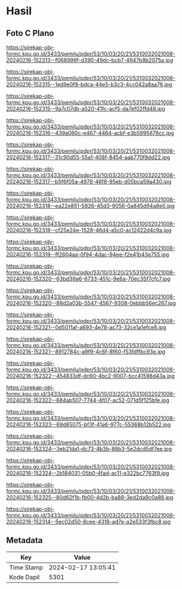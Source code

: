 # Hasil

## Foto C Plano

https://sirekap-obj-formc.kpu.go.id/3433/pemilu/pdpr/53/10/03/20/21/5310032021008-20240216-152313--f068999f-d390-49dc-bcb7-4947b8b2075a.jpg

https://sirekap-obj-formc.kpu.go.id/3433/pemilu/pdpr/53/10/03/20/21/5310032021008-20240216-152315--1ed9e0f8-bdca-44e5-b3c3-4cc042a8aa76.jpg

https://sirekap-obj-formc.kpu.go.id/3433/pemilu/pdpr/53/10/03/20/21/5310032021008-20240216-152315--9a7c07db-a520-41fc-acf5-da7ef02ffd48.jpg

https://sirekap-obj-formc.kpu.go.id/3433/pemilu/pdpr/53/10/03/20/21/5310032021008-20240216-152316--439a060c-e467-4464-acbf-e3b5995676cc.jpg

https://sirekap-obj-formc.kpu.go.id/3433/pemilu/pdpr/53/10/03/20/21/5310032021008-20240216-152317--31c90d55-55a1-408f-8454-aab770f8dd22.jpg

https://sirekap-obj-formc.kpu.go.id/3433/pemilu/pdpr/53/10/03/20/21/5310032021008-20240216-152317--b5f6f05a-4978-46f8-95eb-d05bca59a430.jpg

https://sirekap-obj-formc.kpu.go.id/3433/pemilu/pdpr/53/10/03/20/21/5310032021008-20240216-152318--ea22e851-5826-45d3-9056-0a845d94a8e0.jpg

https://sirekap-obj-formc.kpu.go.id/3433/pemilu/pdpr/53/10/03/20/21/5310032021008-20240216-152318--cf25e24e-1528-46d4-a5c0-ac12422d4c9a.jpg

https://sirekap-obj-formc.kpu.go.id/3433/pemilu/pdpr/53/10/03/20/21/5310032021008-20240216-152319--ff2604aa-0f94-4dac-94ee-f2e41b43e755.jpg

https://sirekap-obj-formc.kpu.go.id/3433/pemilu/pdpr/53/10/03/20/21/5310032021008-20240216-152320--63bd39a6-6733-451c-9e6a-70ec35f7cfc7.jpg

https://sirekap-obj-formc.kpu.go.id/3433/pemilu/pdpr/53/10/03/20/21/5310032021008-20240216-152320--88d2a03b-5547-4567-9308-0ebbb56ec267.jpg

https://sirekap-obj-formc.kpu.go.id/3433/pemilu/pdpr/53/10/03/20/21/5310032021008-20240216-152321--0d5011af-a693-4e78-ac73-32ce1a1efce8.jpg

https://sirekap-obj-formc.kpu.go.id/3433/pemilu/pdpr/53/10/03/20/21/5310032021008-20240216-152321--8912784c-a9f9-4c6f-8f60-f53fdffbc93e.jpg

https://sirekap-obj-formc.kpu.go.id/3433/pemilu/pdpr/53/10/03/20/21/5310032021008-20240216-152322--454833df-dc60-4bc2-9007-bcc41598d43a.jpg

https://sirekap-obj-formc.kpu.go.id/3433/pemilu/pdpr/53/10/03/20/21/5310032021008-20240216-152322--684ab507-7744-4f07-ac52-071d5f125bfe.jpg

https://sirekap-obj-formc.kpu.go.id/3433/pemilu/pdpr/53/10/03/20/21/5310032021008-20240216-152323--69d85075-bf3f-41a6-977c-55368b12b522.jpg

https://sirekap-obj-formc.kpu.go.id/3433/pemilu/pdpr/53/10/03/20/21/5310032021008-20240216-152324--3eb21da1-dc73-4b3b-88b3-5e2dcd5df7ee.jpg

https://sirekap-obj-formc.kpu.go.id/3433/pemilu/pdpr/53/10/03/20/21/5310032021008-20240216-152324--2b184031-05b0-4fad-ac11-e322bc7763f9.jpg

https://sirekap-obj-formc.kpu.go.id/3433/pemilu/pdpr/53/10/03/20/21/5310032021008-20240216-152325--80d62f1b-fb00-4d2b-ba88-3ed2da9c0a88.jpg

https://sirekap-obj-formc.kpu.go.id/3433/pemilu/pdpr/53/10/03/20/21/5310032021008-20240216-152314--5ec02d50-8cee-4318-ad7e-a2e533f3fbc8.jpg


## Metadata

| Key        | Value               |
| ---------- | ------------------- |
| Time Stamp | 2024-02-17 13:05:41 |
| Kode Dapil | 5301                |



